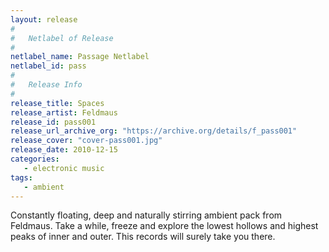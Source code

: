 ```yaml
---
layout: release
#
#   Netlabel of Release
#
netlabel_name: Passage Netlabel
netlabel_id: pass
#
#   Release Info
#
release_title: Spaces
release_artist: Feldmaus
release_id: pass001
release_url_archive_org: "https://archive.org/details/f_pass001"
release_cover: "cover-pass001.jpg"
release_date: 2010-12-15
categories:
   - electronic music
tags:
   - ambient
---
```

Constantly floating, deep and naturally stirring ambient pack from Feldmaus. Take a while, freeze and explore the lowest hollows and highest peaks of inner and outer. This records will surely take you there.

